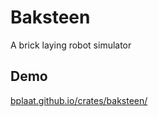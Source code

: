 # Baksteen

A brick laying robot simulator

## Demo

[bplaat.github.io/crates/baksteen/](https://bplaat.github.io/crates/baksteen/)
